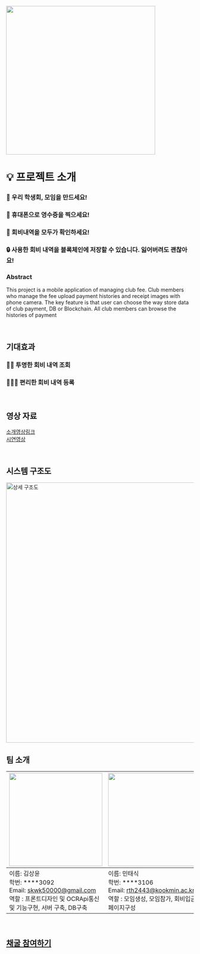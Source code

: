 </br>

<img src="https://user-images.githubusercontent.com/24891555/166401824-f2359a8c-6d8a-45f3-b7a3-0979e2cfa09c.png" width=400>

</br>

# 💡 프로젝트 소개

### 👥 우리 학생회, 모임을 만드세요!

### 🧾 휴대폰으로 영수증을 찍으세요!

### 👀 회비내역을 모두가 확인하세요!

### 🔒 사용한 회비 내역을 블록체인에 저장할 수 있습니다. 잃어버려도 괜찮아요!

### Abstract

This project is a mobile application of managing club fee. Club members who manage the fee upload payment histories and receipt images with phone camera. The key feature is that user can choose the way store data of club payment, DB or Blockchain. All club members can browse the histories of payment

</br>

## 기대효과
### 🙆🏻 투명한 회비 내역 조회
### 🙆🏻‍♀️ 편리한 회비 내역 등록

</br>

## 영상 자료
[소개영상링크](https://youtu.be/fv3mQjBrvQU)
</br>
[시연영상](https://youtu.be/cIr7XV0Gw64)


</br>


## 시스템 구조도
<img width="700" alt="상세 구조도" src="https://user-images.githubusercontent.com/24891555/170430238-bed437ce-2f80-42ce-9bc0-9a5bf21e4f2c.png">

</br>




## 팀 소개


|<img src="https://ifh.cc/g/J9csdn.jpg" width="250" height="250">|<img src="https://user-images.githubusercontent.com/24891555/160340738-9ab2ce92-001f-44a6-a4cf-e6c6597be2b4.jpeg" width="250">|<img src="https://user-images.githubusercontent.com/24891555/160343995-d313df3f-b252-4271-800e-4ff67111336f.jpg" width="250">|
|:--|:--|:--|
|이름: 김상윤 </br> 학번: ****3092 </br> Email: skwk50000@gmail.com </br> 역할 : 프론트디자인 및 OCRApi통신 및 기능구현, 서버 구축, DB구축|이름: 민태식 </br> 학번: ****3106 </br> Email: rth2443@kookmin.ac.kr </br> 역할 : 모임생성, 모임참가, 회비입금 페이지구성|이름: 안성열 </br> 학번: ****3121 </br> Email: zxcv123594@gmail.com </br> 역할 : 블록체인, 서버, AWS|

</br>




## [채굴 참여하기](https://github.com/kookmin-sw/capstone-2022-03/blob/master/blockchain/mineTutorial.md)


